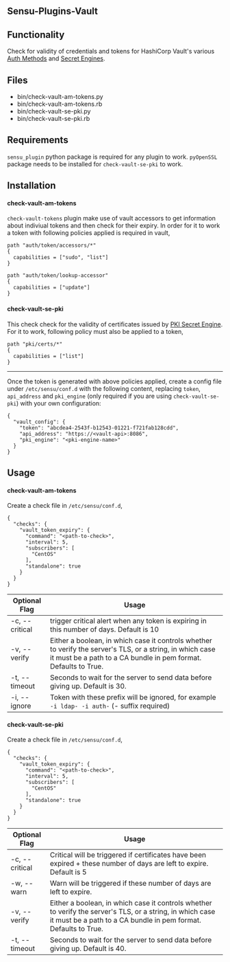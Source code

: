 ## Sensu-Plugins-Vault

## Functionality

Check for validity of credentials and tokens for HashiCorp Vault's various [Auth Methods](https://www.vaultproject.io/docs/auth/index.html) and [Secret Engines](https://www.vaultproject.io/docs/secrets/index.html).

## Files
  * bin/check-vault-am-tokens.py
  * bin/check-vault-am-tokens.rb
  * bin/check-vault-se-pki.py
  * bin/check-vault-se-pki.rb

## Requirements

`sensu_plugin` python package is required for any plugin to work.
`pyOpenSSL` package needs to be installed for `check-vault-se-pki` to work.


## Installation

#### check-vault-am-tokens
`check-vault-tokens` plugin make use of vault accessors to get information about indiviual tokens and then check for their expiry.
In order for it to work a token with following policies applied is required in vault, 

```
path "auth/token/accessors/*"
{
  capabilities = ["sudo", "list"]
}

path "auth/token/lookup-accessor"
{
  capabilities = ["update"]
}
```

#### check-vault-se-pki

This check check for the validity of certificates issued by [PKI Secret Engine](https://www.vaultproject.io/docs/secrets/pki/index.html). For it to work, following policy must also be applied to a token,

```
path "pki/certs/*"
{
  capabilities = ["list"]
}
```

---
Once the token is generated with above policies applied, create a config file under `/etc/sensu/conf.d` with the following content, replacing `token`, `api_address` and `pki_engine` (only required if you are using `check-vault-se-pki`) with your own configuration:

```{
{
  "vault_config": {
    "token": "abcdea4-2543f-b12543-01221-f721fab128cdd",
    "api_address": "https://<vault-api>:8086",
    "pki_engine": "<pki-engine-name>"
  }
} 
```


## Usage

#### check-vault-am-tokens

Create a check file in `/etc/sensu/conf.d`,

```
{
  "checks": {
    "vault_token_expiry": {
      "command": "<path-to-check>",
      "interval": 5,
      "subscribers": [
        "CentOS"
      ],
      "standalone": true
    }
  }
}
```


| Optional Flag            | Usage          | 
| ---             | ---            |
| -c, --critical     | trigger critical alert when any token is expiring in this number of days. Default is 10 | 
| -v, --verify       | Either a boolean, in which case it controls whether to verify the server's TLS, or a string, in which case it must be a path to a CA bundle in pem format. Defaults to True. |
| -t, --timeout      | Seconds to wait for the server to send data before giving up. Default is 30. |  
| -i, --ignore       | Token with these prefix will be ignored, for example `-i ldap- -i auth-` (- suffix required)|                        


#### check-vault-se-pki

Create a check file in `/etc/sensu/conf.d`,

```
{
  "checks": {
    "vault_token_expiry": {
      "command": "<path-to-check>",
      "interval": 5,
      "subscribers": [
        "CentOS"
      ],
      "standalone": true
    }
  }
}
```


| Optional Flag            | Usage          | 
| ---             | ---            |
| -c, --critical     | Critical will be triggered if certificates have been expired + these number of days are left to expire. Default is 5 | 
| -w, --warn         | Warn will be triggered if these number of days are left to expire. |
| -v, --verify       | Either a boolean, in which case it controls whether to verify the server's TLS, or a string, in which case it must be a path to a CA bundle in pem format. Defaults to True. |
| -t, --timeout      | Seconds to wait for the server to send data before giving up. Default is 40. |  
                   
